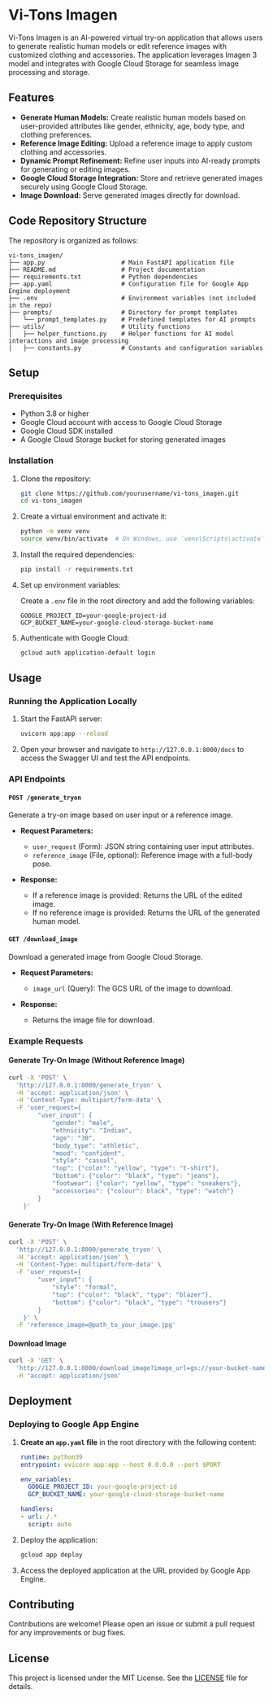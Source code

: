# Vi-Tons Imagen

Vi-Tons Imagen is an AI-powered virtual try-on application that allows users to generate realistic human models or edit reference images with customized clothing and accessories. The application leverages Imagen 3 model and integrates with Google Cloud Storage for seamless image processing and storage.

## Features

- **Generate Human Models:** Create realistic human models based on user-provided attributes like gender, ethnicity, age, body type, and clothing preferences.
- **Reference Image Editing:** Upload a reference image to apply custom clothing and accessories.
- **Dynamic Prompt Refinement:** Refine user inputs into AI-ready prompts for generating or editing images.
- **Google Cloud Storage Integration:** Store and retrieve generated images securely using Google Cloud Storage.
- **Image Download:** Serve generated images directly for download.

## Code Repository Structure

The repository is organized as follows:

```
vi-tons_imagen/
├── app.py                     # Main FastAPI application file
├── README.md                  # Project documentation
├── requirements.txt           # Python dependencies
├── app.yaml                   # Configuration file for Google App Engine deployment
├── .env                       # Environment variables (not included in the repo)
├── prompts/                   # Directory for prompt templates
│   └── prompt_templates.py    # Predefined templates for AI prompts
├── utils/                     # Utility functions
│   ├── helper_functions.py    # Helper functions for AI model interactions and image processing
│   ├── constants.py           # Constants and configuration variables

```

## Setup

### Prerequisites

- Python 3.8 or higher
- Google Cloud account with access to Google Cloud Storage
- Google Cloud SDK installed
- A Google Cloud Storage bucket for storing generated images

### Installation

1. Clone the repository:

    ```bash
    git clone https://github.com/yourusername/vi-tons_imagen.git
    cd vi-tons_imagen
    ```

2. Create a virtual environment and activate it:

    ```bash
    python -m venv venv
    source venv/bin/activate  # On Windows, use `venv\Scripts\activate`
    ```

3. Install the required dependencies:

    ```bash
    pip install -r requirements.txt
    ```

4. Set up environment variables:

    Create a `.env` file in the root directory and add the following variables:

    ```plaintext
    GOOGLE_PROJECT_ID=your-google-project-id
    GCP_BUCKET_NAME=your-google-cloud-storage-bucket-name
    ```

5. Authenticate with Google Cloud:

    ```bash
    gcloud auth application-default login
    ```

## Usage

### Running the Application Locally

1. Start the FastAPI server:

    ```bash
    uvicorn app:app --reload
    ```

2. Open your browser and navigate to `http://127.0.0.1:8000/docs` to access the Swagger UI and test the API endpoints.

### API Endpoints

#### **`POST /generate_tryon`**

Generate a try-on image based on user input or a reference image.

- **Request Parameters:**
  - `user_request` (Form): JSON string containing user input attributes.
  - `reference_image` (File, optional): Reference image with a full-body pose.

- **Response:**
  - If a reference image is provided: Returns the URL of the edited image.
  - If no reference image is provided: Returns the URL of the generated human model.

#### **`GET /download_image`**

Download a generated image from Google Cloud Storage.

- **Request Parameters:**
  - `image_url` (Query): The GCS URL of the image to download.

- **Response:**
  - Returns the image file for download.

### Example Requests

#### Generate Try-On Image (Without Reference Image)

```bash
curl -X 'POST' \
  'http://127.0.0.1:8000/generate_tryon' \
  -H 'accept: application/json' \
  -H 'Content-Type: multipart/form-data' \
  -F 'user_request={
        "user_input": {
            "gender": "male",
            "ethnicity": "Indian",
            "age": "30",
            "body_type": "athletic",
            "mood": "confident",
            "style": "casual",
            "top": {"color": "yellow", "type": "t-shirt"},
            "bottom": {"color": "black", "type": "jeans"},
            "footwear": {"color": "yellow", "type": "sneakers"},
            "accessories": {"colour": black", "type": "watch"}
        }
    }'
```

#### Generate Try-On Image (With Reference Image)

```bash
curl -X 'POST' \
  'http://127.0.0.1:8000/generate_tryon' \
  -H 'accept: application/json' \
  -H 'Content-Type: multipart/form-data' \
  -F 'user_request={
        "user_input": {
            "style": "formal",
            "top": {"color": "black", "type": "blazer"},
            "bottom": {"color": "black", "type": "trousers"}
        }
    }' \
  -F 'reference_image=@path_to_your_image.jpg'
```

#### Download Image

```bash
curl -X 'GET' \
  'http://127.0.0.1:8000/download_image?image_url=gs://your-bucket-name/path-to-image.jpg' \
  -H 'accept: application/json'
```

## Deployment

### Deploying to Google App Engine

1. **Create an `app.yaml` file** in the root directory with the following content:

    ```yaml
    runtime: python39
    entrypoint: uvicorn app:app --host 0.0.0.0 --port $PORT

    env_variables:
      GOOGLE_PROJECT_ID: your-google-project-id
      GCP_BUCKET_NAME: your-google-cloud-storage-bucket-name

    handlers:
    - url: /.*
      script: auto
    ```

2. Deploy the application:

    ```bash
    gcloud app deploy
    ```

3. Access the deployed application at the URL provided by Google App Engine.

## Contributing

Contributions are welcome! Please open an issue or submit a pull request for any improvements or bug fixes.

## License

This project is licensed under the MIT License. See the [LICENSE](LICENSE) file for details.